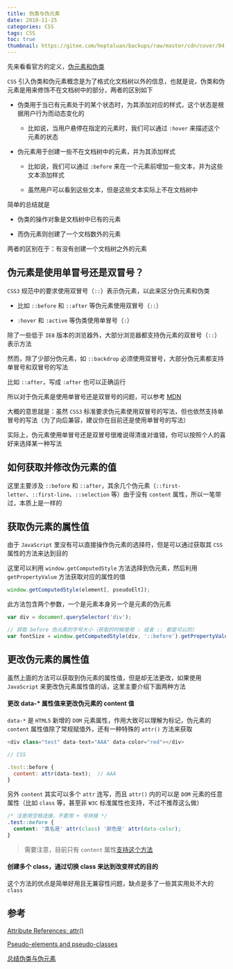 ```yaml
---
title: 伪类与伪元素
date: 2018-11-25
categories: CSS
tags: CSS
toc: true
thumbnail: https://gitee.com/heptaluan/backups/raw/master/cdn/cover/04.jpg
---
```


先来看看官方的定义，[伪元素和伪类](https://www.w3.org/TR/CSS2/selector.html#pseudo-elements)

`CSS` 引入伪类和伪元素概念是为了格式化文档树以外的信息，也就是说，伪类和伪元素是用来修饰不在文档树中的部分，两者的区别如下

<!--more-->

* 伪类用于当已有元素处于的某个状态时，为其添加对应的样式，这个状态是根据用户行为而动态变化的

  * 比如说，当用户悬停在指定的元素时，我们可以通过 `:hover` 来描述这个元素的状态

* 伪元素用于创建一些不在文档树中的元素，并为其添加样式

  * 比如说，我们可以通过 `:before` 来在一个元素前增加一些文本，并为这些文本添加样式
  
  * 虽然用户可以看到这些文本，但是这些文本实际上不在文档树中

简单的总结就是

* 伪类的操作对象是文档树中已有的元素

* 而伪元素则创建了一个文档数外的元素

两者的区别在于：有没有创建一个文档树之外的元素


## 伪元素是使用单冒号还是双冒号？

`CSS3` 规范中的要求使用双冒号（`::`）表示伪元素，以此来区分伪元素和伪类

* 比如 `::before` 和 `::after` 等伪元素使用双冒号（`::`）

* `:hover` 和 `:active` 等伪类使用单冒号（`:`）

除了一些低于 `IE8` 版本的浏览器外，大部分浏览器都支持伪元素的双冒号（`::`）表示方法

然而，除了少部分伪元素，如 `::backdrop` 必须使用双冒号，大部分伪元素都支持单冒号和双冒号的写法

比如 `::after`，写成 `:after` 也可以正确运行

所以对于伪元素是使用单冒号还是双冒号的问题，可以参考 [MDN](https://developer.mozilla.org/en-US/docs/Learn/CSS/Introduction_to_CSS/Selectors#CSS3_pseudo-element_double_colon_syntax)

大概的意思就是：虽然 `CSS3` 标准要求伪元素使用双冒号的写法，但也依然支持单冒号的写法（为了向后兼容，建议你在目前还是使用单冒号的写法）

实际上，伪元素使用单冒号还是双冒号很难说得清谁对谁错，你可以按照个人的喜好来选择某一种写法



## 如何获取并修改伪元素的值

这里主要涉及 `::before` 和 `::after`，其余几个伪元素（`::first-letter`、`::first-line`、`::selection` 等）由于没有 `content` 属性，所以一笔带过，本质上是一样的




## 获取伪元素的属性值

由于 `JavaScript` 里没有可以直接操作伪元素的选择符，但是可以通过获取其 `CSS` 属性的方法来达到目的

这里可以利用 `window.getComputedStyle` 方法选择到伪元素，然后利用 `getPropertyValue` 方法获取对应的属性的值

```js
window.getComputedStyle(element[, pseudoElt]);
```

此方法包含两个参数，一个是元素本身另一个是元素的伪元素

```js
var div = document.querySelector('div');

// 获取 before 伪元素的字号大小（获取的时候使用 : 或者 :: 都是可以的）
var fontSize = window.getComputedStyle(div, '::before').getPropertyValue('content');
```



## 更改伪元素的属性值

虽然上面的方法可以获取到伪元素的属性值，但是却无法更改，如果使用 `JavaScript` 来更改伪元素属性值的话，这里主要介绍下面两种方法


#### 更改 data-* 属性值来更改伪元素的 content 值

`data-*` 是 `HTML5` 新增的 `DOM` 元素属性，作用大致可以理解为标记，伪元素的 `content` 属性值除了常规赋值外，还有一种特殊的 `attr()` 方法来获取

```js
<div class="test" data-text="AAA" data-color="red"></div>

// CSS

.test::before {
  content: attr(data-text);  // AAA
}
```

另外 `content` 其实可以多个 `attr` 连写，而且 `attr()` 内的可以是 `DOM` 元素的任意属性（比如 `class` 等，甚至非 `W3C` 标准属性也支持，不过不推荐这么做）

```css
/* 注意用空格连接，不要用 + 号拼接 */
.test::before {
  content: '类名是' attr(class) '颜色是' attr(data-color);
}
```

> 需要注意，目前只有 `content` 属性[支持这个方法](https://www.w3.org/TR/css3-values/#attr-notation)


#### 创建多个 class，通过切换 class 来达到改变样式的目的

这个方法的优点是简单好用且无兼容性问题，缺点是多了一些其实用处不大的 `class`



## 参考

[Attribute References: attr()](https://www.w3.org/TR/css3-values/#attr-notation)

[Pseudo-elements and pseudo-classes](https://www.w3.org/TR/CSS2/selector.html#pseudo-elements)

[总结伪类与伪元素](http://www.alloyteam.com/2016/05/summary-of-pseudo-classes-and-pseudo-elements/)